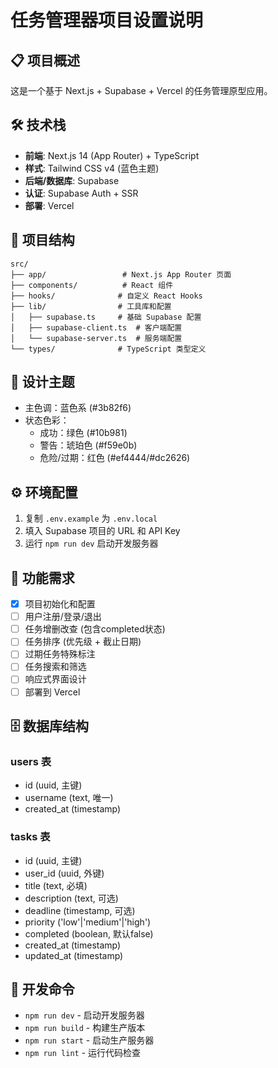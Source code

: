 # 任务管理器项目设置说明

## 📋 项目概述
这是一个基于 Next.js + Supabase + Vercel 的任务管理原型应用。

## 🛠️ 技术栈
- **前端**: Next.js 14 (App Router) + TypeScript
- **样式**: Tailwind CSS v4 (蓝色主题)
- **后端/数据库**: Supabase
- **认证**: Supabase Auth + SSR
- **部署**: Vercel

## 📁 项目结构
```
src/
├── app/                 # Next.js App Router 页面
├── components/          # React 组件
├── hooks/              # 自定义 React Hooks
├── lib/                # 工具库和配置
│   ├── supabase.ts     # 基础 Supabase 配置
│   ├── supabase-client.ts  # 客户端配置
│   └── supabase-server.ts  # 服务端配置
└── types/              # TypeScript 类型定义
```

## 🎨 设计主题
- 主色调：蓝色系 (#3b82f6)
- 状态色彩：
  - 成功：绿色 (#10b981)
  - 警告：琥珀色 (#f59e0b)
  - 危险/过期：红色 (#ef4444/#dc2626)

## ⚙️ 环境配置
1. 复制 `.env.example` 为 `.env.local`
2. 填入 Supabase 项目的 URL 和 API Key
3. 运行 `npm run dev` 启动开发服务器

## 📝 功能需求
- [x] 项目初始化和配置
- [ ] 用户注册/登录/退出
- [ ] 任务增删改查 (包含completed状态)
- [ ] 任务排序 (优先级 + 截止日期)
- [ ] 过期任务特殊标注
- [ ] 任务搜索和筛选
- [ ] 响应式界面设计
- [ ] 部署到 Vercel

## 🗄️ 数据库结构
### users 表
- id (uuid, 主键)
- username (text, 唯一)
- created_at (timestamp)

### tasks 表
- id (uuid, 主键)  
- user_id (uuid, 外键)
- title (text, 必填)
- description (text, 可选)
- deadline (timestamp, 可选)
- priority ('low'|'medium'|'high')
- completed (boolean, 默认false)
- created_at (timestamp)
- updated_at (timestamp)

## 🔧 开发命令
- `npm run dev` - 启动开发服务器
- `npm run build` - 构建生产版本
- `npm run start` - 启动生产服务器
- `npm run lint` - 运行代码检查

